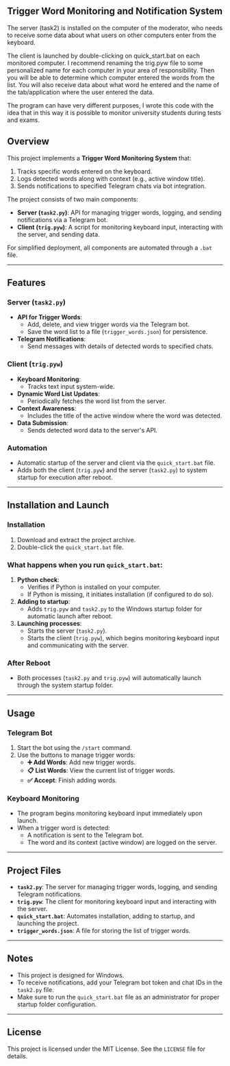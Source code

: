 ## Trigger Word Monitoring and Notification System

The server (task2) is installed on the computer of the moderator, who needs to receive some data about what users on other computers enter from the keyboard.

The client is launched by double-clicking on quick_start.bat on each monitored computer. I recommend renaming the trig.pyw file to some personalized name for each computer in your area of ​​responsibility. Then you will be able to determine which computer entered the words from the list. You will also receive data about what word he entered and the name of the tab/application where the user entered the data.

The program can have very different purposes, I wrote this code with the idea that in this way it is possible to monitor university students during tests and exams.

## Overview

This project implements a **Trigger Word Monitoring System** that:
1. Tracks specific words entered on the keyboard.
2. Logs detected words along with context (e.g., active window title).
3. Sends notifications to specified Telegram chats via bot integration.

The project consists of two main components:
- **Server (`task2.py`)**: API for managing trigger words, logging, and sending notifications via a Telegram bot.
- **Client (`trig.pyw`)**: A script for monitoring keyboard input, interacting with the server, and sending data.

For simplified deployment, all components are automated through a `.bat` file.

---

## Features

### Server (`task2.py`)
- **API for Trigger Words**:
  - Add, delete, and view trigger words via the Telegram bot.
  - Save the word list to a file (`trigger_words.json`) for persistence.
- **Telegram Notifications**:
  - Send messages with details of detected words to specified chats.

### Client (`trig.pyw`)
- **Keyboard Monitoring**:
  - Tracks text input system-wide.
- **Dynamic Word List Updates**:
  - Periodically fetches the word list from the server.
- **Context Awareness**:
  - Includes the title of the active window where the word was detected.
- **Data Submission**:
  - Sends detected word data to the server's API.

### Automation
- Automatic startup of the server and client via the `quick_start.bat` file.
- Adds both the client (`trig.pyw`) and the server (`task2.py`) to system startup for execution after reboot.

---

## Installation and Launch

### Installation
1. Download and extract the project archive.
2. Double-click the `quick_start.bat` file.

### What happens when you run `quick_start.bat`:
1. **Python check**:
   - Verifies if Python is installed on your computer.
   - If Python is missing, it initiates installation (if configured to do so).
2. **Adding to startup**:
   - Adds `trig.pyw` and `task2.py` to the Windows startup folder for automatic launch after reboot.
3. **Launching processes**:
   - Starts the server (`task2.py`).
   - Starts the client (`trig.pyw`), which begins monitoring keyboard input and communicating with the server.

### After Reboot
- Both processes (`task2.py` and `trig.pyw`) will automatically launch through the system startup folder.

---

## Usage

### Telegram Bot
1. Start the bot using the `/start` command.
2. Use the buttons to manage trigger words:
   - **➕ Add Words**: Add new trigger words.
   - **📋 List Words**: View the current list of trigger words.
   - **✅ Accept**: Finish adding words.

### Keyboard Monitoring
- The program begins monitoring keyboard input immediately upon launch.
- When a trigger word is detected:
  - A notification is sent to the Telegram bot.
  - The word and its context (active window) are logged on the server.

---

## Project Files

- **`task2.py`**: The server for managing trigger words, logging, and sending Telegram notifications.
- **`trig.pyw`**: The client for monitoring keyboard input and interacting with the server.
- **`quick_start.bat`**: Automates installation, adding to startup, and launching the project.
- **`trigger_words.json`**: A file for storing the list of trigger words.

---

## Notes
- This project is designed for Windows.
- To receive notifications, add your Telegram bot token and chat IDs in the `task2.py` file.
- Make sure to run the `quick_start.bat` file as an administrator for proper startup folder configuration.

---

## License
This project is licensed under the MIT License. See the `LICENSE` file for details.
